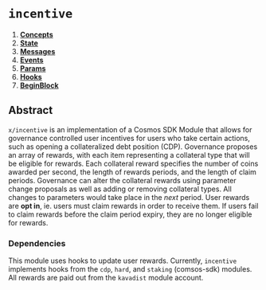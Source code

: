 <!--
order: 0
title: "Incentive Overview"
parent:
  title: "incentive"
-->

# `incentive`

<!-- TOC -->
1. **[Concepts](01_concepts.md)**
2. **[State](02_state.md)**
3. **[Messages](03_messages.md)**
4. **[Events](04_events.md)**
5. **[Params](05_params.md)**
6. **[Hooks](06_hooks.md)**
7. **[BeginBlock](07_begin_block.md)**

## Abstract

`x/incentive` is an implementation of a Cosmos SDK Module that allows for governance controlled user incentives for users who take certain actions, such as opening a collateralized debt position (CDP). Governance proposes an array of rewards, with each item representing a collateral type that will be eligible for rewards. Each collateral reward specifies the number of coins awarded per second, the length of rewards periods, and the length of claim periods. Governance can alter the collateral rewards using parameter change proposals as well as adding or removing collateral types. All changes to parameters would take place in the _next_ period. User rewards are __opt in__, ie. users must claim rewards in order to receive them. If users fail to claim rewards before the claim period expiry, they are no longer eligible for rewards.

### Dependencies

This module uses hooks to update user rewards. Currently, `incentive` implements hooks from the `cdp`, `hard`, and `staking` (comsos-sdk) modules. All rewards are paid out from the `kavadist` module account.
